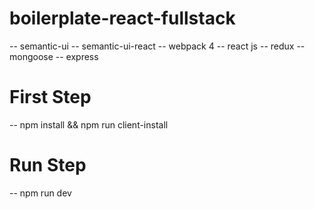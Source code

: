 # boilerplate-react-fullstack
-- semantic-ui
-- semantic-ui-react
-- webpack 4
-- react js
-- redux
-- mongoose
-- express

# First Step
-- npm install && npm run client-install

# Run Step
-- npm run dev